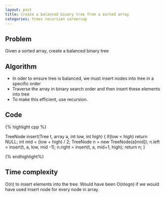 ```yaml
---
layout: post
title: Create a balanced binary tree from a sorted array
categories: trees recursion careercup 
---
```


## Problem

Given a sorted array, create a balanced binary tree

## Algorithm

- In oder to ensure tree is balanced, we must insert nodes into tree in a specific order
- Traverse the array in binary search order and then insert these elements into tree
- To make this efficient, use recursion.

## Code
{% highlight cpp %}

TreeNode insert(Tree t, array a, int low, int high) {
	if(low < high) return NULL;
	int mid = (low + high) / 2;
	TreeNode n = new TreeNode(a[mid]);
	n.left = insert(t, a, low, mid -1);
	n.right = insert(t, a, mid+1, high);
	return n;
}

{% endhighlight%}

## Time complexity
O(n) to insert elements into the tree.
Would have been O(nlogn) if we would have used insert node for every node in array.